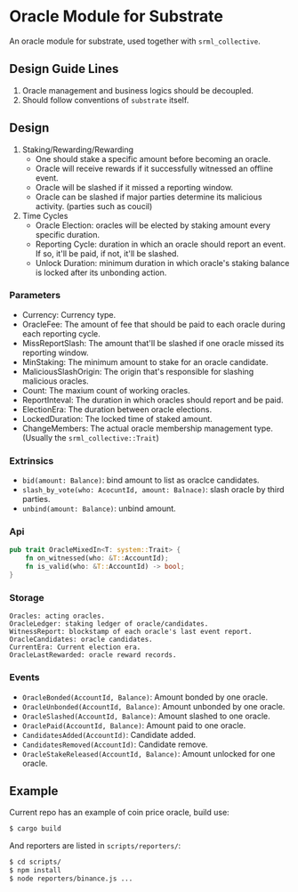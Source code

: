 # Oracle Module for Substrate

An oracle module for substrate, used together with `srml_collective`.

## Design Guide Lines

1. Oracle management and business logics should be decoupled.
2. Should follow conventions of `substrate` itself.

## Design

1. Staking/Rewarding/Rewarding
    * One should stake a specific amount before becoming an oracle.
    * Oracle will receive rewards if it successfully witnessed an offline event.
    * Oracle will be slashed if it missed a reporting window.
    * Oracle can be slashed if major parties determine its malicious activity. (parties such as coucil)
2. Time Cycles
    * Oracle Election: oracles will be elected by staking amount every specific duration.
    * Reporting Cycle: duration in which an oracle should report an event. If so, it'll be paid, if not, it'll be slashed.
    * Unlock Duration: minimum duration in which oracle's staking balance is locked after its unbonding action.

### Parameters

* Currency: Currency type.
* OracleFee: The amount of fee that should be paid to each oracle during each reporting cycle.
* MissReportSlash: The amount that'll be slashed if one oracle missed its reporting window.
* MinStaking: The minimum amount to stake for an oracle candidate.
* MaliciousSlashOrigin: The origin that's responsible for slashing malicious oracles.
* Count: The maxium count of working oracles.
* ReportInteval: The duration in which oracles should report and be paid.
* ElectionEra: The duration between oracle elections.
* LockedDuration: The locked time of staked amount.
* ChangeMembers: The actual oracle membership management type. (Usually the `srml_collective::Trait`)


### Extrinsics

* `bid(amount: Balance)`: bind amount to list as oraclce candidates.
* `slash_by_vote(who: AcocuntId, amount: Balnace)`: slash oracle by third parties.
* `unbind(amount: Balance)`: unbind amount.

### Api

```rust
pub trait OracleMixedIn<T: system::Trait> {
    fn on_witnessed(who: &T::AccountId);
    fn is_valid(who: &T::AccountId) -> bool;
}
```

### Storage

```
Oracles: acting oracles.
OracleLedger: staking ledger of oracle/candidates.
WitnessReport: blockstamp of each oracle's last event report.
OracleCandidates: oracle candidates.
CurrentEra: Current election era.
OracleLastRewarded: oracle reward records.
```

### Events


* `OracleBonded(AccountId, Balance)`: Amount bonded by one oracle.
* `OracleUnbonded(AccountId, Balance)`: Amount unbonded by one oracle.
* `OracleSlashed(AccountId, Balance)`: Amount slashed to one oracle.
* `OraclePaid(AccountId, Balance)`: Amount paid to one oracle.
* `CandidatesAdded(AccountId)`: Candidate added.
* `CandidatesRemoved(AccountId)`: Candidate remove.
* `OracleStakeReleased(AccountId, Balance)`: Amount unlocked for one oracle.

## Example

Current repo has an example of coin price oracle, build use:

```bash
$ cargo build
```

And reporters are listed in `scripts/reporters/`:

```bash
$ cd scripts/
$ npm install
$ node reporters/binance.js ...
```
